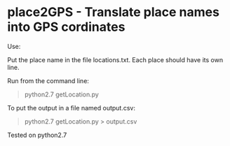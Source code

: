 place2GPS - Translate place names into GPS cordinates
========================================================

Use:

Put the place name in the file locations.txt.
Each place should have its own line.

Run from the command line:
> python2.7 getLocation.py

To put the output in a file named output.csv:
> python2.7 getLocation.py > output.csv

Tested on python2.7
